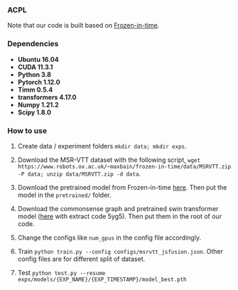 ### ACPL

Note that our code is built based on [Frozen-in-time](https://github.com/m-bain/frozen-in-time).

### Dependencies

* **Ubuntu 16.04**
* **CUDA 11.3.1**
* **Python 3.8**
* **Pytorch 1.12.0**
* **Timm 0.5.4**
* **transformers 4.17.0**
* **Numpy 1.21.2**
* **Scipy 1.8.0**

### How to use

1. Create data / experiment folders `mkdir data; mkdir exps`. 

   

2. Download the MSR-VTT dataset with the following script, `wget https://www.robots.ox.ac.uk/~maxbain/frozen-in-time/data/MSRVTT.zip -P data; unzip data/MSRVTT.zip -d data`.

   

3. Download the pretrained model from Frozen-in-time [here](https://www.robots.ox.ac.uk/~maxbain/frozen-in-time/models/cc-webvid-2m-coco_stformer_b_16_224.pth.tar). Then put the model in the `pretrained/` folder.

   

4. Download the commonsense graph and pretrained swin transformer model ([here](https://pan.baidu.com/s/1coRgWjA2zts4kkXYYXn0LQ) with extract code 5yg5). Then put them in the root of our code.

   

4. Change the configs like `num_gpus` in the config file accordingly.

   

5. Train `python train.py --config configs/msrvtt_jsfusion.json`. Other config files are for different split of dataset.

   

5. Test `python test.py --resume exps/models/{EXP_NAME}/{EXP_TIMESTAMP}/model_best.pth`